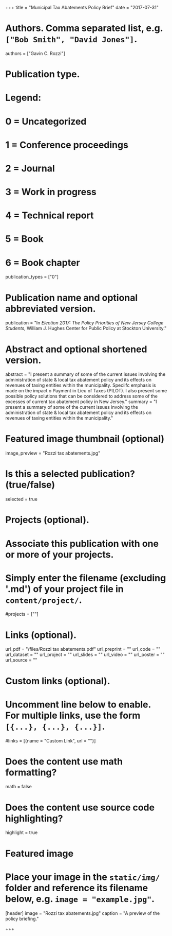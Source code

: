 +++
title = "Municipal Tax Abatements Policy Brief"
date = "2017-07-31"

# Authors. Comma separated list, e.g. `["Bob Smith", "David Jones"]`.
authors = ["Gavin C. Rozzi"]

# Publication type.
# Legend:
# 0 = Uncategorized
# 1 = Conference proceedings
# 2 = Journal
# 3 = Work in progress
# 4 = Technical report
# 5 = Book
# 6 = Book chapter
publication_types = ["0"]

# Publication name and optional abbreviated version.
publication = "In *Election 2017: The Policy Priorities of New Jersey College Students*,  William J. Hughes Center for Public Policy at Stockton University."

# Abstract and optional shortened version.
abstract = "I present a summary of some of the current issues involving the administration of state & local tax abatement policy and its effects on revenues of taxing entities within the municipality. Speciifc emphasis is made on the impact o Payment in Lieu of Taxes (PILOT). I also present some possible policy solutions that can be considered to address some of the excesses of current tax abatement policy in New Jersey."
summary = "I present a summary of some of the current issues involving the administration of state & local tax abatement policy and its effects on revenues of taxing entities within the municipality."

# Featured image thumbnail (optional)
image_preview = "Rozzi tax abatements.jpg"

# Is this a selected publication? (true/false)
selected = true

# Projects (optional).
#   Associate this publication with one or more of your projects.
#   Simply enter the filename (excluding '.md') of your project file in `content/project/`.
#projects = [""]

# Links (optional).
url_pdf = "/files/Rozzi tax abatements.pdf"
url_preprint = ""
url_code = ""
url_dataset = ""
url_project = ""
url_slides = ""
url_video = ""
url_poster = ""
url_source = ""

# Custom links (optional).
#   Uncomment line below to enable. For multiple links, use the form `[{...}, {...}, {...}]`.
#links = [{name = "Custom Link", url = ""}]

# Does the content use math formatting?
math = false

# Does the content use source code highlighting?
highlight = true

# Featured image
# Place your image in the `static/img/` folder and reference its filename below, e.g. `image = "example.jpg"`.
[header]
image = "Rozzi tax abatements.jpg"
caption = "A preview of the policy briefing."

+++
